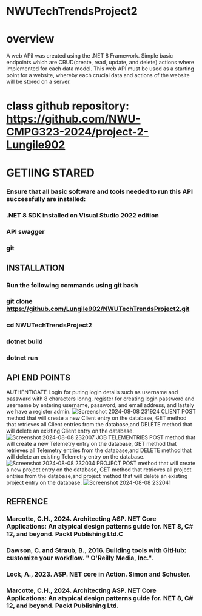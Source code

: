 # NWUTechTrendsProject2
# overview
A web APiI was created using the .NET 8 Framework. Simple basic endpoints which are CRUD(create, read, update, and delete) actions where implemented for each data model.  This web API must be used as a starting point for a website, whereby each crucial data and actions of the website will be stored on a server.
# class github repository: https://github.com/NWU-CMPG323-2024/project-2-Lungile902
# GETIING STARED
### Ensure that all basic software and tools needed to run this API successfully are installed:
### .NET 8 SDK installed on Visual Studio 2022 edition
### API swagger
### git
## INSTALLATION
### Run the following commands using git bash
### git clone https://github.com/Lungile902/NWUTechTrendsProject2.git
### cd NWUTechTrendsProject2
### dotnet build
### dotnet run
## API END POINTS
AUTHENTICATE
Login for puting login details such as username and passward with 8 characters lonng, register for creating login password and username by entering username, password, and email address, and lastely we have a register admin.
![Screenshot 2024-08-08 231924](https://github.com/user-attachments/assets/592c9ba2-a257-4782-b33d-a8d525055f46)
CLIENT
POST method that will create a new Client entry on the database, GET method that retrieves all  Client entries from the database,and DELETE method that will delete an existing  Client entry on the database.
![Screenshot 2024-08-08 232007](https://github.com/user-attachments/assets/c650a9f5-92e9-4089-acf4-6b30d6e551cb)
JOB TELEMENTRIES
POST method that will create a new Telemetry entry on the database, GET method that retrieves all Telemetry entries from the database,and DELETE method that will delete an existing Telemetry entry on the database.
![Screenshot 2024-08-08 232034](https://github.com/user-attachments/assets/36e9235d-90a4-4105-9304-0f8739fd4d66)
PROJECT
POST method that will create a new project entry on the database, GET method that retrieves all project entries from the database,and project method that will delete an existing project entry on the database.
![Screenshot 2024-08-08 232041](https://github.com/user-attachments/assets/08fb084b-87b4-4cbe-985f-3c7e7fadaba6)
## REFRENCE
### Marcotte, C.H., 2024. Architecting ASP. NET Core Applications: An atypical design patterns guide for. NET 8, C# 12, and beyond. Packt Publishing Ltd.C
### Dawson, C. and Straub, B., 2016. Building tools with GitHub: customize your workflow. " O'Reilly Media, Inc.".
### Lock, A., 2023. ASP. NET core in Action. Simon and Schuster.
### Marcotte, C.H., 2024. Architecting ASP. NET Core Applications: An atypical design patterns guide for. NET 8, C# 12, and beyond. Packt Publishing Ltd.
